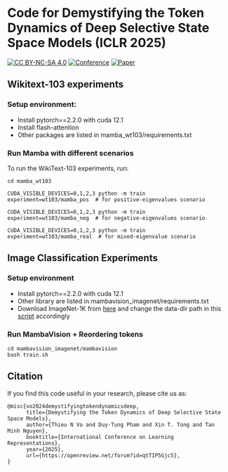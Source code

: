 # Code for Demystifying the Token Dynamics of Deep Selective State Space Models (ICLR 2025)

[![CC BY-NC-SA 4.0](https://img.shields.io/badge/license-CC--BY--NC--SA--4.0-lightgrey)](https://creativecommons.org/licenses/by-nc-sa/4.0/)
[![Conference](https://img.shields.io/badge/ICLR-2025-blue)](https://iclr.cc/Conferences/2025)
[![Paper](https://img.shields.io/badge/Paper-OpenReview-red)](https://openreview.net/forum?id=qtTIP5Gjc5)

## Wikitext-103 experiments

### Setup environment: 
- Install pytorch==2.2.0 with cuda 12.1
- Install flash-attention
- Other packages are listed in mamba_wt103/requirements.txt

### Run Mamba with different scenarios
To run the WikiText-103 experiments, run:

```
cd mamba_wt103

CUDA_VISIBLE_DEVICES=0,1,2,3 python -m train experiment=wt103/mamba_pos  # for positive-eigenvalues scenario

CUDA_VISIBLE_DEVICES=0,1,2,3 python -m train experiment=wt103/mamba_neg  # for negative-eigenvalues scenario

CUDA_VISIBLE_DEVICES=0,1,2,3 python -m train experiment=wt103/mamba_real  # for mixed-eigenvalue scenario
```

## Image Classification Experiments

### Setup environment
- Install pytorch==2.2.0 with cuda 12.1
- Other library are listed in mambavision_imagenet/requirements.txt
- Download ImageNet-1K from [here](https://image-net.org/download.php) and change the data-dir path in this [script](mambavision/train.sh) accordingly

### Run MambaVision + Reordering tokens

```
cd mambavision_imagenet/mambavision
bash train.sh
```

## Citation
If you find this code useful in your research, please cite us as:

```
@misc{vo2024demystifyingtokendynamicsdeep,
      title={Demystifying the Token Dynamics of Deep Selective State Space Models}, 
      author={Thieu N Vo and Duy-Tung Pham and Xin T. Tong and Tan Minh Nguyen},
      booktitle={International Conference on Learning Representations},
      year={2025},
      url={https://openreview.net/forum?id=qtTIP5Gjc5}, 
}
```